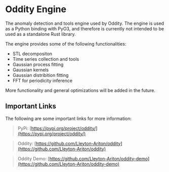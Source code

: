 # Oddity Engine

The anomaly detection and tools engine used by Oddity. The engine is used as a Python binding with PyO3, and therefore is currently not intended to be used as a standalone Rust library. 

The engine provides some of the following functionalities:

- STL decompositon
- Time series collection and tools
- Gaussian process fitting
- Gaussian kernels
- Gaussian distribition fitting
- FFT for periodicity inference

More functionality and general optimizations will be added in the future.

## Important Links

The following are some important links for more information:

> PyPi: [https://pypi.org/project/oddity/](https://pypi.org/project/oddity/)

> Oddity: [https://github.com/Lleyton-Ariton/oddity](https://github.com/Lleyton-Ariton/oddity)

> Oddity Demo: [https://github.com/Lleyton-Ariton/oddity-demo](https://github.com/Lleyton-Ariton/oddity-demo)